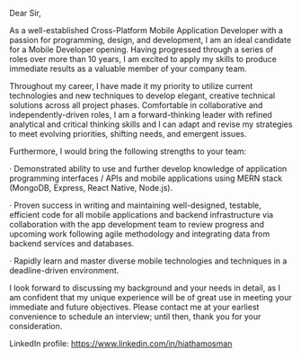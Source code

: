 Dear Sir,

As a well-established Cross-Platform Mobile Application Developer with a passion for programming, design, and development, I am an ideal candidate for a Mobile Developer opening. Having progressed through a series of roles over more than 10 years, I am excited to apply my skills to produce immediate results as a valuable member of your company team.

Throughout my career, I have made it my priority to utilize current technologies and new techniques to develop elegant, creative technical solutions across all project phases. Comfortable in collaborative and independently-driven roles, I am a forward-thinking leader with refined analytical and critical thinking skills and I can adapt and revise my strategies to meet evolving priorities, shifting needs, and emergent issues.

Furthermore, I would bring the following strengths to your team:

· Demonstrated ability to use and further develop knowledge of application programming interfaces / APIs and mobile applications using MERN stack (MongoDB, Express, React Native, Node.js).

· Proven success in writing and maintaining well-designed, testable, efficient code for all mobile applications and backend infrastructure via collaboration with the app development team to review progress and upcoming work following agile methodology and integrating data from backend services and databases.

· Rapidly learn and master diverse mobile technologies and techniques in a deadline-driven environment.

I look forward to discussing my background and your needs in detail, as I am confident that my unique experience will be of great use in meeting your immediate and future objectives. Please contact me at your earliest convenience to schedule an interview; until then, thank you for your consideration.

LinkedIn profile: https://www.linkedin.com/in/hiathamosman
